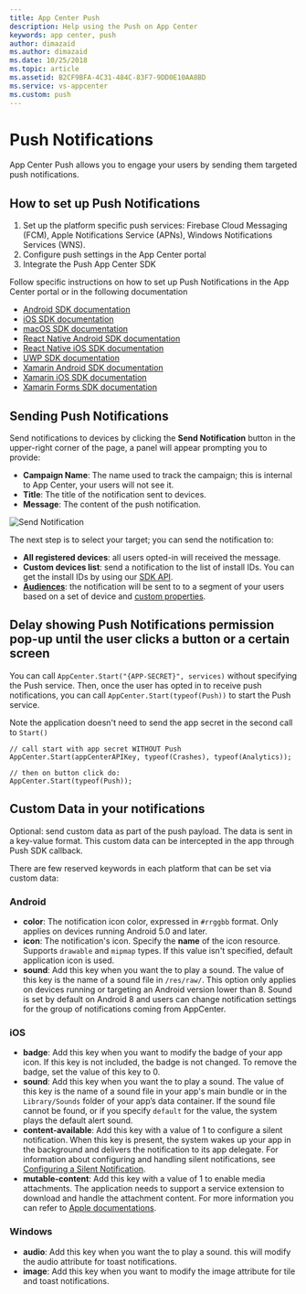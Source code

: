 ```yaml
---
title: App Center Push
description: Help using the Push on App Center
keywords: app center, push
author: dimazaid
ms.author: dimazaid
ms.date: 10/25/2018
ms.topic: article
ms.assetid: B2CF9BFA-4C31-484C-83F7-9DD0E10AA8BD
ms.service: vs-appcenter
ms.custom: push
---
```


# Push Notifications

App Center Push allows you to engage your users by sending them targeted push notifications.

## How to set up Push Notifications

1. Set up the platform specific push services: Firebase Cloud Messaging (FCM), Apple Notifications Service (APNs), Windows Notifications Services (WNS). 
2. Configure push settings in the App Center portal
3. Integrate the Push App Center SDK

Follow specific instructions on how to set up Push Notifications in the App Center portal or in the following documentation

- [Android SDK documentation](~/sdk/push/android.md)
- [iOS SDK documentation](~/sdk/push/ios.md)
- [macOS SDK documentation](~/sdk/push/macos.md)
- [React Native Android SDK documentation](~/sdk/push/react-native-android.md)
- [React Native iOS SDK documentation](~/sdk/push/react-native-ios.md) 
- [UWP SDK documentation](~/sdk/push/uwp.md)
- [Xamarin Android SDK documentation](~/sdk/push/xamarin-android.md)
- [Xamarin iOS SDK documentation](~/sdk/push/xamarin-ios.md)
- [Xamarin Forms SDK documentation](~/sdk/push/xamarin-forms.md)

## Sending Push Notifications

Send notifications to devices by clicking the **Send Notification** button in the upper-right corner of the page, a panel will appear prompting you to provide:

- **Campaign Name**: The name used to track the campaign; this is internal to App Center, your users will not see it.
- **Title**: The title of the notification sent to devices.
- **Message**: The content of the push notification.

![Send Notification](~/push/images/send-notification.png "Campaign Name and Message fields are required to send a notification")

The next step is to select your target; you can send the notification to:

- **All registered devices**: all users opted-in will received the message.
- **Custom devices list**: send a notification to the list of install IDs. You can get the install IDs by using our [SDK API](~/sdk/other-apis/android.md).
- **[Audiences](~/push/audiences.md)**: the notification will be sent to to a segment of your users based on a set of device and [custom properties](~/sdk/other-apis/ios.md).

## Delay showing Push Notifications permission pop-up until the user clicks a button or a certain screen

You can call `AppCenter.Start("{APP-SECRET}", services)` without specifying the Push service. Then, once the user has opted in to receive push notifications, you can call `AppCenter.Start(typeof(Push))` to start the Push service.

Note the application doesn't need to send the app secret in the second call to `Start()`

```
// call start with app secret WITHOUT Push
AppCenter.Start(appCenterAPIKey, typeof(Crashes), typeof(Analytics));

// then on button click do:
AppCenter.Start(typeof(Push));
```

## Custom Data in your notifications

Optional: send custom data as part of the push payload. The data is sent in a key-value format. This custom data can be intercepted in the app through Push SDK callback.

There are few reserved keywords in each platform that can be set via custom data:

### Android

- **color**: The notification icon color, expressed in `#rrggbb` format. Only applies on devices running Android 5.0 and later.
- **icon**: The notification's icon. Specify the **name** of the icon resource. Supports `drawable` and `mipmap` types. If this value isn't specified, default application icon is used.
- **sound**: Add this key when you want the to play a sound. The value of this key is the name of a sound file in   `/res/raw/`. This option only applies on devices running or targeting an Android version lower than 8. Sound is set by default on Android 8 and users can change notification settings for the group of notifications coming from AppCenter.

### iOS

- **badge**: Add this key when you want to modify the badge of your app icon. If this key is not included, the badge is not changed. To remove the badge, set the value of this key to 0.
- **sound**: Add this key when you want the to play a sound. The value of this key is the name of a sound file in your app's main bundle or in the `Library/Sounds` folder of your app’s data container. If the sound file cannot be found, or if you specify `default` for the value, the system plays the default alert sound.
- **content-available**: Add this key with a value of 1 to configure a silent notification. When this key is present, the system wakes up your app in the background and delivers the notification to its app delegate. For information about configuring and handling silent notifications, see [Configuring a Silent Notification](https://developer.apple.com/library/content/documentation/NetworkingInternet/Conceptual/RemoteNotificationsPG/CreatingtheNotificationPayload.html#//apple_ref/doc/uid/TP40008194-CH10-SW8).
- **mutable-content**: Add this key with a value of 1 to enable media attachments. The application needs to support a service extension to download and handle the attachment content. For more information you can refer to [Apple documentations](https://developer.apple.com/library/content/documentation/NetworkingInternet/Conceptual/RemoteNotificationsPG/ModifyingNotifications.html).

### Windows

- **audio**: Add this key when you want the to play a sound. this will modify the audio attribute for toast notifications.
- **image**: Add this key when you want to modify the image attribute for tile and toast notifications.
